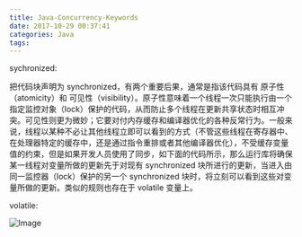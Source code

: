 ```yaml
---
title: Java-Concurrency-Keywords
date: 2017-10-29 00:37:41
categories: Java
tags:
---
```


sychronized:

把代码块声明为 synchronized，有两个重要后果，通常是指该代码具有 原子性（atomicity）和 可见性（visibility）。原子性意味着一个线程一次只能执行由一个指定监控对象（lock）保护的代码，从而防止多个线程在更新共享状态时相互冲突。可见性则更为微妙；它要对付内存缓存和编译器优化的各种反常行为。一般来说，线程以某种不必让其他线程立即可以看到的方式（不管这些线程在寄存器中、在处理器特定的缓存中，还是通过指令重排或者其他编译器优化），不受缓存变量值的约束，但是如果开发人员使用了同步，如下面的代码所示，那么运行库将确保某一线程对变量所做的更新先于对现有 synchronized 块所进行的更新，当进入由同一监控器（lock）保护的另一个 synchronized 块时，将立刻可以看到这些对变量所做的更新。类似的规则也存在于 volatile 变量上。


volatile:

![Image](http://tutorials.jenkov.com/images/java-concurrency/java-volatile-1.png)



